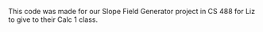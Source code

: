 This code was made for our Slope Field Generator project in CS 488 for Liz to give to their Calc 1 class.